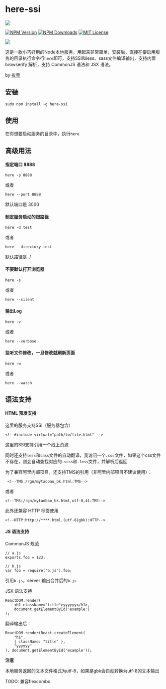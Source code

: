 # here-ssi

![](https://gw.alicdn.com/tps/TB1ffYbJXXXXXbNXFXXXXXXXXXX-1044-292.png_400x400.jpg)

[![NPM Version][npm-version-image]][npm-url]
[![NPM Downloads][npm-downloads-image]][npm-url]
[![MIT License][license-image]][license-url]

[![](https://nodei.co/npm/here-ssi.png)](https://npmjs.org/package/here-ssi)

这是一款小巧好用的Node本地服务，用起来非常简单，安装后，直接在要启用服务的目录执行命令行`here`即可，支持SSI和less、sass文件编译输出，支持内置 browserify 解析，支持 CommonJS 语法和 JSX 语法。

by [拔赤](http://jayli.github.io)

## 安装 

	sudo npm install -g here-ssi

## 使用

在你想要启动服务的目录中，执行`here`

## 高级用法

#### 指定端口 8888

	here -p 8888

或者

	here --port 8888

默认端口是 3000

#### 制定服务启动的跟路径

	here -d test

或者

	here --directory test

默认路径是 ./

#### 不要默认打开浏览器

	here -s

或者

	here --silent

#### 输出Log

	here -v

或者

	here --verbose


#### 监听文件修改，一旦修改就刷新页面

	here -w

或者

	here --watch

## 语法支持

#### HTML 预发支持

这里的服务支持SSI（服务器包含）

	<!--#include virtual="path/to/file.html" -->

这里的SSI支持引用一个线上资源

同时还支持`less`和`sass`文件的自动翻译，我访问一个`.css`文件，如果这个css文件不存在，则会自动查找对应的`.scss`和`.less`文件，并解析后返回

为了兼容阿里内部项目，还支持TMS的引用（非阿里内部项目不建议使用）：

	 <!--TMS:/rgn/mytaobao_bk.html:TMS-->  
	
或者

	<!--TMS:/rgn/mytaobao_bk.html,utf-8,41:TMS-->

此外还兼容 HTTP 标签使用

	<!--HTTP:http://****.html,(utf-8|gbk):HTTP-->

#### JS 语法支持

CommonJS 规范

	// a.js
	exports.foo = 123;

	// b.js
	var foo = require('b.js').foo;

引用`b.js`，server 输出合并后的`b.js`

JSX 语法支持

	ReactDOM.render(
		<h1 className="title">yyyyyy</h1>,
		document.getElementById('example')
	);

翻译输出后：

	ReactDOM.render(React.createElement(
		"h1",
		{ className: "title" },
		"yyyyyy"
	), document.getElementById('example'));

**注意**

本地服务返回的文本文件格式为utf-8，如果是gbk会自动转换为utf-8的文本输出

[npm-version-image]: http://img.shields.io/npm/v/here-ssi.svg?style=flat
[npm-url]: https://www.npmjs.com/package/here-ssi
[npm-downloads-image]: http://img.shields.io/npm/dm/here-ssi.svg?style=flat
[license-image]: http://img.shields.io/badge/license-MIT-blue.svg?style=flat
[license-url]: LICENSE

TODO: 兼容flexcombo
